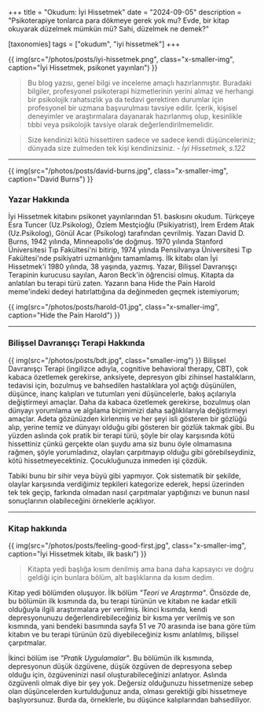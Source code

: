 +++
title = "Okudum: İyi Hissetmek"
date = "2024-09-05"
description = "Psikoterapiye tonlarca para dökmeye gerek yok mu? Evde, bir kitap okuyarak düzelmek mümkün mü? Sahi, düzelmek ne demek?"

[taxonomies]
tags = ["okudum", "iyi hissetmek"]
+++

{{ img(src="/photos/posts/iyi-hissetmek.png", class="x-smaller-img", caption="İyi Hissetmek, psikonet yayınları") }}
> Bu blog yazısı, genel bilgi ve inceleme amaçlı hazırlanmıştır. Buradaki bilgiler, profesyonel psikoterapi hizmetlerinin yerini almaz ve herhangi bir psikolojik rahatsızlık ya da tedavi gerektiren durumlar için profesyonel bir uzmana başvurulması tavsiye edilir. İçerik, kişisel deneyimler ve araştırmalara dayanarak hazırlanmış olup, kesinlikle tıbbi veya psikolojik tavsiye olarak değerlendirilmemelidir.

> Size kendinizi kötü hissettiren sadece ve sadece kendi düşünceleriniz; dünyada size zulmeden tek kişi kendinizsiniz.
*- İyi Hissetmek, s.122*

<hr/>

{{ img(src="/photos/posts/david-burns.jpg", class="x-smaller-img", caption="David Burns") }}
### Yazar Hakkında

İyi Hissetmek kitabını psikonet yayınlarından 51. baskısını okudum. Türkçeye Esra Tuncer (Uz.Psikolog), Özlem Mestçioğlu (Psikiyatrist),
İrem Erdem Atak (Uz.Psikolog), Gönül Acar (Psikolog) tarafından çevrilmiş. Yazarı David D. Burns, 1942 yılında, Minneapolis'de doğmuş. 1970 yılında Stanford Üniversitesi Tıp Fakültesi'ni bitirip, 1974 yılında Pensilvanya Üniversitesi Tıp Fakültesi'nde psikiyatri uzmanlığını tamamlamış. İlk kitabı olan İyi Hissetmek'i 1980 yılında, 38 yaşında, yazmış. Yazar, Bilişsel Davranışçı Terapinin kurucusu sayılan, Aaron Beck'in öğrencisi olmuş. Kitapta da anlatılan bu terapi türü zaten. Yazarın bana Hide the Pain Harold meme'indeki dedeyi hatırlattığına da değinmeden geçmek istemiyorum;

{{ img(src="/photos/posts/harold-01.jpg", class="x-smaller-img", caption="Hide the Pain Harold") }}

<hr/>

### Bilişsel Davranışçı Terapi Hakkında

{{ img(src="/photos/posts/bdt.jpg", class="smaller-img") }}
Bilişsel Davranışçı Terapi (ingilizce adıyla, cognitive behavioral therapy, CBT), çok kabaca özetlemek gerekirse, anksiyete, depresyon gibi zihinsel hastalıkların, tedavisi için, bozulmuş ve bahsedilen hastalıklara yol açtığı düşünülen, düşünce, inanç kalıpları ve tutumları yeni düşüncelerle, bakış açılarıyla değiştirmeyi amaçlar. Daha da kabaca özetlemek gerekirse, bozulmuş olan dünyayı yorumlama ve algılama biçimimizi daha sağlıklılarıyla değiştirmeyi amaçlar. Adeta gözünüzden kirlenmiş ve her şeyi isli gösteren bir gözlüğü alıp, yerine temiz ve dünyayı olduğu gibi gösteren bir gözlük takmak gibi. Bu yüzden aslında çok pratik bir terapi türü, şöyle bir olay karşısında kötü hissettiniz çünkü gerçekte olan şuydu ama siz bunu öyle olmamasına rağmen, şöyle yorumladınız, olayları çarpıtmayıp olduğu gibi görebilseydiniz, kötü hissetmeyecektiniz. Çocukluğunuza inmeden işi çözdük.

Tabiki bunu bir sihir veya büyü gibi yapmıyor. Çok sistematik bir şekilde, olaylar karşısında verdiğimiz tepkileri kategorize ederek, hepsi üzerinden tek tek geçip, farkında olmadan nasıl çarpıtmalar yaptığınızı ve bunun nasıl sonuçlarının olabileceğini örneklerle açıklıyor. 
<hr/>

### Kitap hakkında

{{ img(src="/photos/posts/feeling-good-first.jpg", class="x-smaller-img", caption="İyi Hissetmek kitabı, ilk baskı") }}

> Kitapta yedi başlığa kısım denilmiş ama bana daha kapsayıcı ve doğru geldiği için bunlara bölüm, alt başlıklarına da kısım dedim.

Kitap yedi bölümden oluşuyor. İlk bölüm *"Teori ve Araştırma"*. Önsözde de, bu bölümün ilk kısmında da, bu terapi türünün ve kitabın ne kadar etkili olduğuyla ilgili araştırmalara yer verilmiş. İkinci kısımda, kendi depresyonunuzu değerlendirebileceğiniz bir kısma yer verilmiş ve son kısmında, yani bendeki basımında sayfa 51 ve 70 arasında ise bana göre tüm kitabın ve bu terapi türünün özü diyebileceğiniz kısmı anlatılmış, bilişsel çarpıtmalar.

İkinci bölüm ise *"Pratik Uygulamalar"*. Bu bölümün ilk kısmında, depresyonun düşük özgüvene, düşük özgüven de depresyona sebep olduğu için, özgüveninizi nasıl oluşturabileceğinizi anlatıyor. Aslında özgüvenli olmak diye bir şey yok. Değersiz olduğunuzu hissetmenize sebep olan düşüncelerden kurtulduğunuz anda, olması gerektiği gibi hissetmeye başlıyorsunuz. Burda da, örneklerle, bu düşünce kalıplarından bahsediliyor.

